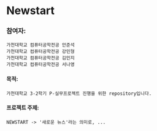 # Newstart

### 참여자:
```
가천대학교 컴퓨터공학전공 안준석
가천대학교 컴퓨터공학전공 강민형
가천대학교 컴퓨터공학전공 김민지
가천대학교 컴퓨터공학전공 서나영
```

#### 목적:
```
가천대학교 3-2학기 P-실무프로젝트 진행을 위한 repository입니다.
```

#### 프로젝트 주제:
```
NEWSTART -> '새로운 뉴스'라는 의미로, ...
```
